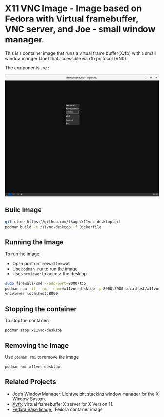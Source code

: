 # X11 VNC Image - Image based on Fedora with Virtual framebuffer, VNC server, and Joe - small window manager. 

This is a container image that runs a virtual frame buffer(Xvfb) with a small window manger (Joe)  that accessible via rfb protocol (VNC).

The components are :

![x11vnc-desktop.png](./images/x11vnc-desktop.png)

## Build image

```bash
git clone https://github.com/tkagn/x11vnc-desktop.git
podman build -t x11vnc-desktop -f Dockerfile 
```

## Running the Image

To run the image:

- Open port on firewall firewall  
- Use `podman run` to run the image  
- Use `vncviewer` to access the desktop  

```bash
sudo firewall-cmd --add-port=8000/tcp  
podman run -it --rm --name=x11vnc-desktop -p 8000:5900 localhost/x11vnc-desktop 
vncviewer localhost:8000
```
## Stopping the container

To stop the container:

```bash
podman stop x11vnc-desktop
```
## Removing the Image  

Use `podman rmi` to remove the image  

```bash
podman rmi x11vnc-desktop
```

## Related Projects
 - [Joe's Window Manager](https://joewing.net/projects/jwm/): Lightweight stacking window manager for the X Window System.
 - [Xvfb](https://www.x.org/releases/X11R7.6/doc/man/man1/Xvfb.1.xhtml): virtual framebuffer X server for X Version 11.
 - [Fedora Base Image ](registry.fedoraproject.org/fedora): Fedora container image